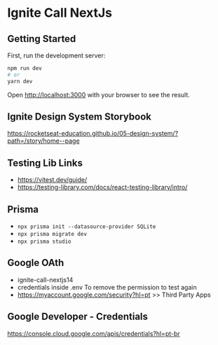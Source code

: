 # Ignite Call NextJs

## Getting Started

First, run the development server:

```bash
npm run dev
# or
yarn dev
```

Open [http://localhost:3000](http://localhost:3000) with your browser to see the result.

## Ignite Design System Storybook

https://rocketseat-education.github.io/05-design-system/?path=/story/home--page

## Testing Lib Links
- https://vitest.dev/guide/
- https://testing-library.com/docs/react-testing-library/intro/


## Prisma
- `npx prisma init --datasource-provider SQLite`
- `npx prisma migrate dev`
- `npx prisma studio` 

## Google OAth
- ignite-call-nextjs14
- credentials inside .env
To remove the permission to test again
- https://myaccount.google.com/security?hl=pt >> Third Party Apps

## Google Developer - Credentials
https://console.cloud.google.com/apis/credentials?hl=pt-br
